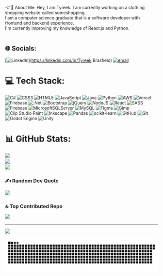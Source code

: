 -# 💫 About Me:
Hey, I am Tyreek. I am currently working on a clothing shopping website called someshopping.<br>I am a computer science graduate that is a software developer with frontend and backend experience.<br>I'm currently improving my knowledge of React.js and Python.<br><br>


## 🌐 Socials:
[![LinkedIn](https://img.shields.io/badge/LinkedIn-%230077B5.svg?logo=linkedin&logoColor=white)](https://linkedin.com/in/Tyreek Brasfield) [![email](https://img.shields.io/badge/Email-D14836?logo=gmail&logoColor=white)](mailto:tyreekbrasfield@outlook.com) 

# 💻 Tech Stack:
![C#](https://img.shields.io/badge/c%23-%23239120.svg?style=for-the-badge&logo=csharp&logoColor=white) ![CSS3](https://img.shields.io/badge/css3-%231572B6.svg?style=for-the-badge&logo=css3&logoColor=white) ![HTML5](https://img.shields.io/badge/html5-%23E34F26.svg?style=for-the-badge&logo=html5&logoColor=white) ![JavaScript](https://img.shields.io/badge/javascript-%23323330.svg?style=for-the-badge&logo=javascript&logoColor=%23F7DF1E) ![Java](https://img.shields.io/badge/java-%23ED8B00.svg?style=for-the-badge&logo=openjdk&logoColor=white) ![Python](https://img.shields.io/badge/python-3670A0?style=for-the-badge&logo=python&logoColor=ffdd54) ![AWS](https://img.shields.io/badge/AWS-%23FF9900.svg?style=for-the-badge&logo=amazon-aws&logoColor=white) ![Vercel](https://img.shields.io/badge/vercel-%23000000.svg?style=for-the-badge&logo=vercel&logoColor=white) ![Firebase](https://img.shields.io/badge/firebase-%23039BE5.svg?style=for-the-badge&logo=firebase) ![.Net](https://img.shields.io/badge/.NET-5C2D91?style=for-the-badge&logo=.net&logoColor=white) ![Bootstrap](https://img.shields.io/badge/bootstrap-%238511FA.svg?style=for-the-badge&logo=bootstrap&logoColor=white) ![jQuery](https://img.shields.io/badge/jquery-%230769AD.svg?style=for-the-badge&logo=jquery&logoColor=white) ![NodeJS](https://img.shields.io/badge/node.js-6DA55F?style=for-the-badge&logo=node.js&logoColor=white) ![React](https://img.shields.io/badge/react-%2320232a.svg?style=for-the-badge&logo=react&logoColor=%2361DAFB) ![SASS](https://img.shields.io/badge/SASS-hotpink.svg?style=for-the-badge&logo=SASS&logoColor=white) ![Firebase](https://img.shields.io/badge/firebase-a08021?style=for-the-badge&logo=firebase&logoColor=ffcd34) ![MicrosoftSQLServer](https://img.shields.io/badge/Microsoft%20SQL%20Server-CC2927?style=for-the-badge&logo=microsoft%20sql%20server&logoColor=white) ![MySQL](https://img.shields.io/badge/mysql-4479A1.svg?style=for-the-badge&logo=mysql&logoColor=white) ![Figma](https://img.shields.io/badge/figma-%23F24E1E.svg?style=for-the-badge&logo=figma&logoColor=white) ![Gimp](https://img.shields.io/badge/Gimp-657D8B?style=for-the-badge&logo=gimp&logoColor=FFFFFF) ![Clip Studio Paint](https://img.shields.io/badge/ClipStudioPaint-%23CFD3D3.svg?style=for-the-badge&logo=ClipStudioPaint&logoColor=white) ![Inkscape](https://img.shields.io/badge/Inkscape-e0e0e0?style=for-the-badge&logo=inkscape&logoColor=080A13) ![Pandas](https://img.shields.io/badge/pandas-%23150458.svg?style=for-the-badge&logo=pandas&logoColor=white) ![scikit-learn](https://img.shields.io/badge/scikit--learn-%23F7931E.svg?style=for-the-badge&logo=scikit-learn&logoColor=white) ![GitHub](https://img.shields.io/badge/github-%23121011.svg?style=for-the-badge&logo=github&logoColor=white) ![Git](https://img.shields.io/badge/git-%23F05033.svg?style=for-the-badge&logo=git&logoColor=white) ![Godot Engine](https://img.shields.io/badge/GODOT-%23FFFFFF.svg?style=for-the-badge&logo=godot-engine) ![Unity](https://img.shields.io/badge/unity-%23000000.svg?style=for-the-badge&logo=unity&logoColor=white)
# 📊 GitHub Stats:
![](https://github-readme-stats.vercel.app/api?username=tonythealias&theme=highcontrast&hide_border=false&include_all_commits=true&count_private=true)<br/>
![](https://nirzak-streak-stats.vercel.app/?user=tonythealias&theme=highcontrast&hide_border=false)<br/>
![](https://github-readme-stats.vercel.app/api/top-langs/?username=tonythealias&theme=highcontrast&hide_border=false&include_all_commits=true&count_private=true&layout=compact)

### ✍️ Random Dev Quote
![](https://quotes-github-readme.vercel.app/api?type=horizontal&theme=radical)

### 🔝 Top Contributed Repo
![](https://github-contributor-stats.vercel.app/api?username=tonythealias&limit=5&theme=highcontrast&combine_all_yearly_contributions=true)

---
[![](https://visitcount.itsvg.in/api?id=tonythealias&icon=0&color=0)](https://visitcount.itsvg.in)

<picture>
  <source media="(prefers-color-scheme: dark)" srcset="https://raw.githubusercontent.com/tonythealias/tonythealias/output/github-snake-dark.svg" />
  <source media="(prefers-color-scheme: light)" srcset="https://raw.githubusercontent.com/tonythealias/tonythealias/output/github-snake.svg" />
  <img alt="github-snake" src="https://raw.githubusercontent.com/tonythealias/tonythealias/output/github-snake.svg" />
</picture>
<!-- Proudly created with GPRM ( https://gprm.itsvg.in ) -->

